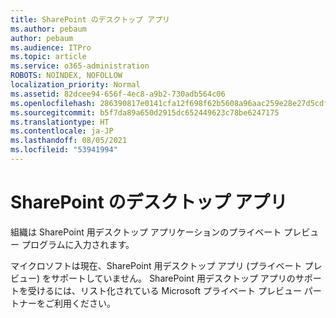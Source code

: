 ```yaml
---
title: SharePoint のデスクトップ アプリ
ms.author: pebaum
author: pebaum
ms.audience: ITPro
ms.topic: article
ms.service: o365-administration
ROBOTS: NOINDEX, NOFOLLOW
localization_priority: Normal
ms.assetid: 82dcee94-656f-4ec8-a9b2-730adb564c06
ms.openlocfilehash: 286390817e0141cfa12f698f62b5608a96aac259e28e27d5cdf6e0b1a935d752
ms.sourcegitcommit: b5f7da89a650d2915dc652449623c78be6247175
ms.translationtype: HT
ms.contentlocale: ja-JP
ms.lasthandoff: 08/05/2021
ms.locfileid: "53941994"
---
```

# <a name="desktop-app-for-sharepoint"></a>SharePoint のデスクトップ アプリ

組織は SharePoint 用デスクトップ アプリケーションのプライベート プレビュー プログラムに入力されます。

マイクロソフトは現在、SharePoint 用デスクトップ アプリ (プライベート プレビュー) をサポートしていません。 SharePoint 用デスクトップ アプリのサポートを受けるには、リスト化されている Microsoft プライベート プレビュー パートナーをご利用ください。

